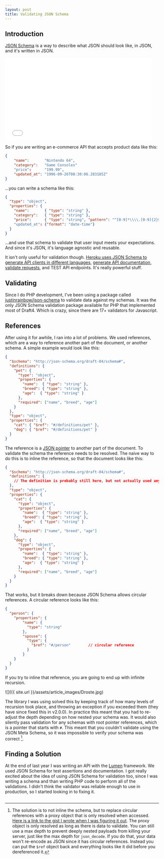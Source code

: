 ```yaml
---
layout: post
title: Validating JSON Schema
---
```


## Introduction

[JSON Schema](http://json-schema.org/) is a way to describe what JSON should look like, in JSON, and it's written in JSON.

<iframe src="//giphy.com/embed/mNdOc0Aziv88E?html5=true" width="480" height="270" frameBorder="0" class="giphy-embed" allowFullScreen></iframe>

So if you are writing an e-commerce API that accepts product data like this:

```json
{
    "name":       "Nintendo 64",
    "category":   "Game Consoles"
    "price":      "199.99",
    "updated_at": "1996-09-26T08:30:06.283185Z"
}
```

...you can write a schema like this:

```json
{
  "type": "object",
  "properties": {
    "name":       { "type": "string" },
    "category":   { "type": "string" },
    "price":      { "type": "string", "pattern": "^[0-9]*\\\\.[0-9]{2}$"}
    "updated_at": {"format": "date-time"}
  }
}
```

...and use that schema to validate that user input meets your expectations.  And since it's JSON, it's language agnostic and reusable.

It isn't only useful for validation though.  [Heroku uses JSON Schema to generate API clients in different languages](https://blog.heroku.com/archives/2014/1/8/json_schema_for_heroku_platform_api), [generate API documentation](https://github.com/interagent/prmd), [validate requests](https://github.com/interagent/committee), and TEST API endpoints.  It's really powerful stuff.

## Validating

Since I do PHP development, I've been using a package called [justinrainbow/json-schema](https://github.com/justinrainbow/json-schema) to validate data against my schemas.  It was the only JSON Schema validation package available for PHP that implemented most of Draft4.  Which is crazy, since there are 17+ validators for Javascript.

## References

After using it for awhile, I ran into a lot of problems.  We used references, which are a way to reference another part of the document, or another schema.  A simple example would look like this:

```json
{
  "$schema": "http://json-schema.org/draft-04/schema#",
  "definitions": {
    "pet": {
      "type": "object",
      "properties": {
        "name":  { "type": "string" },
        "breed": { "type": "string" },
        "age":  { "type": "string" }
      },
      "required": ["name", "breed", "age"]
    }
  },
  "type": "object",
  "properties": {
    "cat": { "$ref": "#/definitions/pet" },
    "dog": { "$ref": "#/definitions/pet" }
  }
}
```

The reference is a [JSON pointer](https://tools.ietf.org/html/rfc6901) to another part of the document.  To validate the schema the reference needs to be resolved.  The naive way to do this is to inline the reference, so that the document looks like this:

```json
{
  "$schema": "http://json-schema.org/draft-04/schema#",
  "definitions": {
    // The definition is probably still here, but not actually used anymore.
  },
  "type": "object",
  "properties": {
    "cat": {
      "type": "object",
      "properties": {
        "name":  { "type": "string" },
        "breed": { "type": "string" },
        "age":  { "type": "string" }
      },
      "required": ["name", "breed", "age"]
    },
    "dog": {
      "type": "object",
      "properties": {
        "name":  { "type": "string" },
        "breed": { "type": "string" },
        "age":  { "type": "string" }
      },
      "required": ["name", "breed", "age"]
    }
  }
}
```

That works, but it breaks down because JSON Schema allows circular references.  A circular reference looks like this:

```json
{
  "person": {
    "properties": {
        "name": {
          "type": "string"
        },
        "spouse": {
          "type": {
            "$ref": "#/person"        // circular reference
          }
        }
    }
  }
}
```

If you try to inline that reference, you are going to end up with infinite recursion.

![]({{ site.url }}/assets/article_images/Droste.jpg)

The library I was using solved this by keeping track of how many levels of recursion took place, and throwing an exception if you exceeded them (they have since fixed this in v2.0.0).  In practice this meant that you had to re-adjust the depth depending on how nested your schema was.  It would also silently pass validation for any schemas with root pointer references, which is a pointer that starts with `#`.  This meant that you couldn't validate using the JSON Meta Schema, so it was impossible to verify your schema was correct [^n].

## Finding a Solution

At the end of last year I was writing an API with the [Lumen](https://lumen.laravel.com/) framework.  We used JSON Schema for test assertions and documentation.  I got really excited about the idea of using JSON Schema for validation too, since I was writing a schema and than writing PHP code to perform all of the validations.  I didn't think the validator was reliable enough to use in production, so I started looking in to fixing it.

##

[^n]: The solution is to not inline the schema, but to replace circular references with a proxy object that is only resolved when accessed.  [Here is a link to the gist I wrote when I was figuring it out](https://3v4l.org/MA7ND).  The proxy object is only resolved as long as there is data to validate.  You can still use a max depth to prevent deeply nested payloads from killing your server, just like the max depth for `json_decode`.  If you do that, your data won't re-encode as JSON since it has circular references.  Instead you can put the `$ref` object back and everything looks like it did before you dereferenced it.

